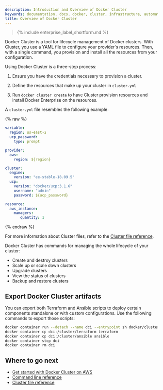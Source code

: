```yaml
---
description: Introduction and Overview of Docker Cluster
keywords: documentation, docs, docker, cluster, infrastructure, automation
title: Overview of Docker Cluster
---
```


>{% include enterprise_label_shortform.md %}

Docker Cluster is a tool for lifecycle management of Docker clusters.
With Cluster, you use a YAML file to configure your provider's resources.
Then, with a single command, you provision and install all the resources
from your configuration.

Using Docker Cluster is a three-step process:

1. Ensure you have the credentials necessary to provision a cluster.

2. Define the resources that make up your cluster in `cluster.yml`

3. Run `docker cluster create` to have Cluster provision resources and install Docker Enterprise on the resources.

A `cluster.yml` file resembles the following example:

{% raw %}
```yaml
variable:
  region: us-east-2
  ucp_password:
    type: prompt

provider:
  aws:
    region: ${region}

cluster:
  engine:
    version: "ee-stable-18.09.5"
  ucp:
    version: "docker/ucp:3.1.6"
    username: "admin"
    password: ${ucp_password}

resource:
  aws_instance:
    managers:
       quantity: 1
```
{% endraw %}

For more information about Cluster files, refer to the
[Cluster file reference](cluster-file.md).

Docker Cluster has commands for managing the whole lifecycle of your cluster:

 * Create and destroy clusters
 * Scale up or scale down clusters
 * Upgrade clusters
 * View the status of clusters
 * Backup and restore clusters

## Export Docker Cluster artifacts

You can export both Terraform and Ansible scripts to deploy certain components standalone or with custom configurations. Use the following commands to export those scripts:

```bash
docker container run --detach --name dci --entrypoint sh docker/cluster:latest
docker container cp dci:/cluster/terraform terraform
docker container cp dci:/cluster/ansible ansible
docker container stop dci
docker container rm dci
```

## Where to go next

- [Get started with Docker Cluster on AWS](aws.md)
- [Command line reference](/engine/reference/commandline/cluster/)
- [Cluster file reference](/ee/cluster-file.md)

